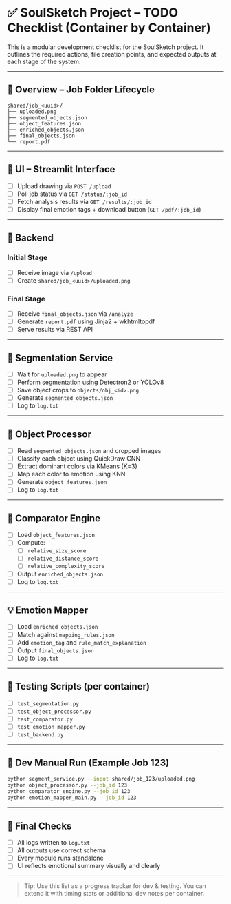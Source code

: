 # ✅ SoulSketch Project – TODO Checklist (Container by Container)

This is a modular development checklist for the SoulSketch project. It outlines the required actions, file creation points, and expected outputs at each stage of the system.

---

## 🧠 Overview – Job Folder Lifecycle
```
shared/job_<uuid>/
├── uploaded.png
├── segmented_objects.json
├── object_features.json
├── enriched_objects.json
├── final_objects.json
└── report.pdf
```

---

## 🎨 UI – Streamlit Interface

- [ ] Upload drawing via `POST /upload`
- [ ] Poll job status via `GET /status/:job_id`
- [ ] Fetch analysis results via `GET /results/:job_id`
- [ ] Display final emotion tags + download button (`GET /pdf/:job_id`)

---

## 🧩 Backend

### Initial Stage
- [ ] Receive image via `/upload`
- [ ] Create `shared/job_<uuid>/uploaded.png`

### Final Stage
- [ ] Receive `final_objects.json` via `/analyze`
- [ ] Generate `report.pdf` using Jinja2 + wkhtmltopdf
- [ ] Serve results via REST API

---

## 🧠 Segmentation Service

- [ ] Wait for `uploaded.png` to appear
- [ ] Perform segmentation using Detectron2 or YOLOv8
- [ ] Save object crops to `objects/obj_<id>.png`
- [ ] Generate `segmented_objects.json`
- [ ] Log to `log.txt`

---

## 🧪 Object Processor

- [ ] Read `segmented_objects.json` and cropped images
- [ ] Classify each object using QuickDraw CNN
- [ ] Extract dominant colors via KMeans (K=3)
- [ ] Map each color to emotion using KNN
- [ ] Generate `object_features.json`
- [ ] Log to `log.txt`

---

## 📏 Comparator Engine

- [ ] Load `object_features.json`
- [ ] Compute:
  - [ ] `relative_size_score`
  - [ ] `relative_distance_score`
  - [ ] `relative_complexity_score`
- [ ] Output `enriched_objects.json`
- [ ] Log to `log.txt`

---

## 💡 Emotion Mapper

- [ ] Load `enriched_objects.json`
- [ ] Match against `mapping_rules.json`
- [ ] Add `emotion_tag` and `rule_match_explanation`
- [ ] Output `final_objects.json`
- [ ] Log to `log.txt`

---

## 🧪 Testing Scripts (per container)

- [ ] `test_segmentation.py`
- [ ] `test_object_processor.py`
- [ ] `test_comparator.py`
- [ ] `test_emotion_mapper.py`
- [ ] `test_backend.py`

---

## 📄 Dev Manual Run (Example Job 123)
```bash
python segment_service.py --input shared/job_123/uploaded.png
python object_processor.py --job_id 123
python comparator_engine.py --job_id 123
python emotion_mapper_main.py --job_id 123
```

---

## 🧹 Final Checks
- [ ] All logs written to `log.txt`
- [ ] All outputs use correct schema
- [ ] Every module runs standalone
- [ ] UI reflects emotional summary visually and clearly

---

> Tip: Use this list as a progress tracker for dev & testing. You can extend it with timing stats or additional dev notes per container.
